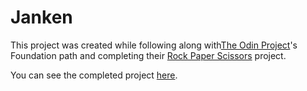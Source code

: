# Janken

This project was created while following along with[The Odin Project](https://www.theodinproject.com/)'s Foundation path and completing their [Rock Paper Scissors](https://www.theodinproject.com/lessons/foundations-revisiting-rock-paper-scissors) project. 

You can see the completed project [here](https://danoru.github.io/janken/).

